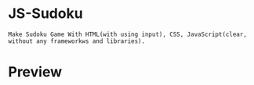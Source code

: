 # JS-Sudoku

    Make Sudoku Game With HTML(with using input), CSS, JavaScript(clear, without any frameworkws and libraries).

# Preview

